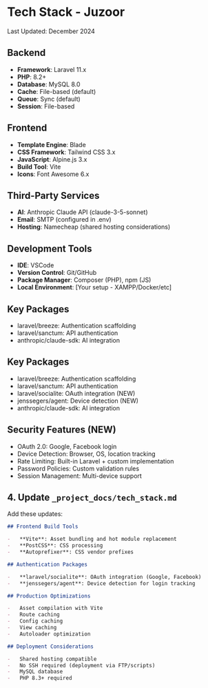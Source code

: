 # Tech Stack - Juzoor

Last Updated: December 2024

## Backend

-   **Framework**: Laravel 11.x
-   **PHP**: 8.2+
-   **Database**: MySQL 8.0
-   **Cache**: File-based (default)
-   **Queue**: Sync (default)
-   **Session**: File-based

## Frontend

-   **Template Engine**: Blade
-   **CSS Framework**: Tailwind CSS 3.x
-   **JavaScript**: Alpine.js 3.x
-   **Build Tool**: Vite
-   **Icons**: Font Awesome 6.x

## Third-Party Services

-   **AI**: Anthropic Claude API (claude-3-5-sonnet)
-   **Email**: SMTP (configured in .env)
-   **Hosting**: Namecheap (shared hosting considerations)

## Development Tools

-   **IDE**: VSCode
-   **Version Control**: Git/GitHub
-   **Package Manager**: Composer (PHP), npm (JS)
-   **Local Environment**: [Your setup - XAMPP/Docker/etc]

## Key Packages

-   laravel/breeze: Authentication scaffolding
-   laravel/sanctum: API authentication
-   anthropic/claude-sdk: AI integration

## Key Packages

-   laravel/breeze: Authentication scaffolding
-   laravel/sanctum: API authentication
-   laravel/socialite: OAuth integration (NEW)
-   jenssegers/agent: Device detection (NEW)
-   anthropic/claude-sdk: AI integration

## Security Features (NEW)

-   OAuth 2.0: Google, Facebook login
-   Device Detection: Browser, OS, location tracking
-   Rate Limiting: Built-in Laravel + custom implementation
-   Password Policies: Custom validation rules
-   Session Management: Multi-device support

## 4. Update `_project_docs/tech_stack.md`

Add these updates:

```markdown
## Frontend Build Tools

-   **Vite**: Asset bundling and hot module replacement
-   **PostCSS**: CSS processing
-   **Autoprefixer**: CSS vendor prefixes

## Authentication Packages

-   **laravel/socialite**: OAuth integration (Google, Facebook)
-   **jenssegers/agent**: Device detection for login tracking

## Production Optimizations

-   Asset compilation with Vite
-   Route caching
-   Config caching
-   View caching
-   Autoloader optimization

## Deployment Considerations

-   Shared hosting compatible
-   No SSH required (deployment via FTP/scripts)
-   MySQL database
-   PHP 8.3+ required
```
